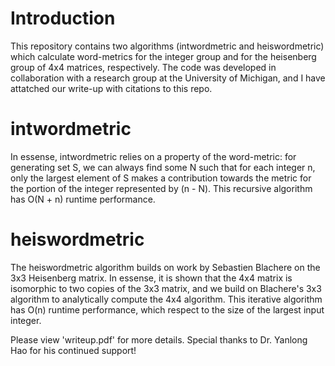 # Introduction
This repository contains two algorithms (intwordmetric and heiswordmetric) which calculate word-metrics for the integer group and for the heisenberg group of 4x4 matrices, respectively. The code was developed in collaboration with a research group at the University of Michigan, and I have attatched our write-up with citations to this repo.

# intwordmetric
In essense, intwordmetric relies on a property of the word-metric: for generating set S, we can always find some N such that for each integer n, only the largest element of S makes a contribution towards the metric for the portion of the integer represented by (n - N). This recursive algorithm has O(N + n) runtime performance.

# heiswordmetric
The heiswordmetric algorithm builds on work by Sebastien Blachere on the 3x3 Heisenberg matrix. In essense, it is shown that the 4x4 matrix is isomorphic to two copies of the 3x3 matrix, and we build on Blachere's 3x3 algorithm to analytically compute the 4x4 algorithm. This iterative algorithm has O(n) runtime performance, which respect to the size of the largest input integer.

Please view 'writeup.pdf' for more details. Special thanks to Dr. Yanlong Hao for his continued support!
